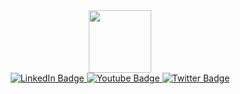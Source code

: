 <div id="header" align="center">
  <img src="https://media.giphy.com/media/MT5UUV1d4CXE2A37Dg/giphy.gif?cid=790b7611pb1zqgbc3q6zjceuawepfs9i7o2s6r5kupu5o36m&ep=v1_gifs_search&rid=giphy.gif&ct=g" width="100"/>
  <div id="badges">
  <a href="your-linkedin-URL">
    <img src="https://img.shields.io/badge/LinkedIn-blue?style=for-the-badge&logo=linkedin&logoColor=white" alt="LinkedIn Badge"/>
  </a>
  <a href="your-youtube-URL">
    <img src="https://img.shields.io/badge/YouTube-red?style=for-the-badge&logo=youtube&logoColor=white" alt="Youtube Badge"/>
  </a>
  <a href="your-twitter-URL">
    <img src="https://img.shields.io/badge/Twitter-blue?style=for-the-badge&logo=twitter&logoColor=white" alt="Twitter Badge"/>
  </a>
</div>
</div


